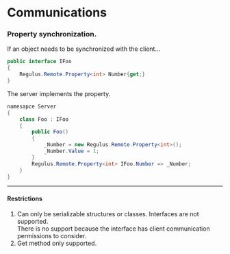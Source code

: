 # Communications 
### Property synchronization.
If an object needs to be synchronized with the client...  
```csharp
public interface IFoo
{
    Regulus.Remote.Property<int> Number{get;}
}
```
The server implements the property.  
```csharp
namesapce Server
{
    class Foo : IFoo
    {
        public Foo()
        {
            _Number = new Regulus.Remote.Property<int>();
            _Number.Value = 1;
        }
        Regulus.Remote.Property<int> IFoo.Number => _Number;        
    }    
}
```
---
#### Restrictions
1. Can only be serializable structures or classes. Interfaces are not supported.  
There is no support because the interface has client communication permissions to consider.  
2.  Get method only supported.
